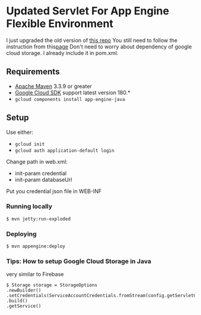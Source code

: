 # Updated Servlet For App Engine Flexible Environment
I just upgraded the old version of [this repo](https://github.com/GoogleCloudPlatform/firebase-appengine-backend)
You still need to follow the instruction from this[page](https://cloud.google.com/solutions/mobile/mobile-firebase-app-engine-flexible)
Don't need to worry about dependency of google cloud storage. I already include it in pom.xml.

## Requirements
* [Apache Maven](http://maven.apache.org) 3.3.9 or greater
* [Google Cloud SDK](https://cloud.google.com/sdk/) support latest version 180.*
* `gcloud components install app-engine-java`

## Setup

Use either:

* `gcloud init`
* `gcloud auth application-default login`

Change path in web.xml:

* init-param credential
* init-param databaseUrl

Put you credential json file in WEB-INF



### Running locally

    $ mvn jetty:run-exploded
  
### Deploying

    $ mvn appengine:deploy
   
### Tips: How to setup Google Cloud Storage in Java
very similar to Firebase

    $ Storage storage = StorageOptions
    .newBuilder()
    .setCredentials(ServiceAccountCredentials.fromStream(config.getServletContext().getResourceAsStream(credential)))
    .build()
    .getService()


